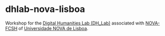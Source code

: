 # dhlab-nova-lisboa
Workshop for the [Digital Humanities Lab (DH_Lab)](https://dhlab.fcsh.unl.pt/about-lab_hd-fcsh/#en) associated with [NOVA-FCSH](http://www.fcsh.unl.pt/) of [Universidade NOVA de Lisboa](https://www.unl.pt/).


